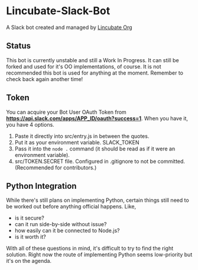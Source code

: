# Lincubate-Slack-Bot
A Slack bot created and managed by [Lincubate Org](https://www.lincubate.org)

## Status
This bot is currently unstable and still a Work In Progress.
It can still be forked and used for it's OO implementations, of course.
It is not recommended this bot is used for anything at the moment.
Remember to check back again another time!

## Token
You can acquire your Bot User OAuth Token from __https://api.slack.com/apps/APP_ID/oauth?success=1__.
When you have it, you have 4 options.
1) Paste it directly into src/entry.js in between the quotes.
2) Put it as your environment variable. SLACK_TOKEN
3) Pass it into the `node .` command (it should be read as if it were an environment variable).
4) src/TOKEN.SECRET file. Configured in .gitignore to not be committed. (Recommended for contributors.)

## Python Integration
While there's still plans on implementing Python, certain things still need to be worked out before
anything official happens. Like,
- is it secure?
- can it run side-by-side without issue?
- how easily can it be connected to Node.js?
- is it worth it?

With all of these questions in mind, it's difficult to try to find the right solution.
Right now the route of implementing Python seems low-priority but it's on the agenda.